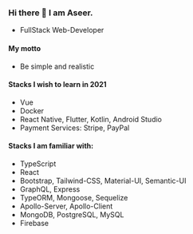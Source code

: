 ### Hi there 👋 I am Aseer.

- FullStack Web-Developer

#### My motto
- Be simple and realistic

#### Stacks I wish to learn in 2021
- Vue
- Docker
- React Native, Flutter, Kotlin, Android Studio
- Payment Services: Stripe, PayPal

#### Stacks I am familiar with:
- TypeScript
- React
- Bootstrap, Tailwind-CSS, Material-UI, Semantic-UI
- GraphQL, Express
- TypeORM, Mongoose, Sequelize
- Apollo-Server, Apollo-Client
- MongoDB, PostgreSQL, MySQL
- Firebase
